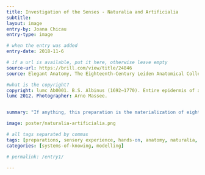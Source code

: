 ```yaml
---
title: Investigation of the Senses - Naturalia and Artificialia
subtitle:
layout: image
entry-by: Joana Chicau
entry-type: image

# when the entry was added
entry-date: 2018-11-6

# if a url is available, put it here, otherwise leave empty
source-url: https://brill.com/view/title/24846
source: Elegant Anatomy, The Eighteenth-Century Leiden Anatomical Collections. Marieke M. A. Hendriksen (2015)

#what is the copyright?
copyright: lumc Ab0001. B.S. Albinus (1692–1770). Entire epidermis of a child's hand, removed from the hand like a glove. Tied and hung from a sprig of Aster Africanus. (Epidermis now on bottom of phial.) Anatomisch Museum
lumc 2012. Photographer: Arno Massee.


summary: "If anything, this preparation is the materialization of eighteenth-century aesthesis: it is both the result of the practical hands-on investigation of the senses, something which can only be done through sensory perception, and of seeking beauty and perfection in nature and sensory experience. (...) The addition of naturalia and artificialia to preparations of human anatomy quickly disappeared though. The informed contemporary observer must indeed have understood and appreciated the references made through the use of lace and plants. However, it appears such references quickly became irrelevant, even if the preparation itself was still appreciated."

image: poster/naturalia-artificialia.png

# all tags separated by commas
tags: [preparations, sensory experience, hands-on, anatomy, naturalia, artificialia]
categories: [systems-of-knowing, modelling]

# permalink: /entry1/

---
```

